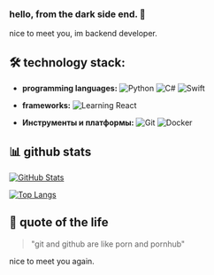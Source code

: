 ### hello, from the dark side end. 🌟

nice to meet you, im backend developer.

## 🛠️ technology stack:

- **programming languages:**
  ![Python](https://img.shields.io/badge/Python-3776AB?style=for-the-badge&logo=python&logoColor=white)
  ![C#]([https://img.shields.io/badge/JavaScript-F7DF1E?style=for-the-badge&logo=javascript&logoColor=black](https://img.shields.io/badge/C%23-239120?style=for-the-badge&logo=c-sharp&logoColor=white))
  ![Swift](https://img.shields.io/badge/Java-ED8B00?style=for-the-badge&logo=java&logoColor=white](https://img.shields.io/badge/Swift-FA7343?style=for-the-badge&logo=swift&logoColor=white))

- **frameworks:**
  ![Learning React](https://img.shields.io/badge/React-20232A?style=for-the-badge&logo=react&logoColor=61DAFB)

- **Инструменты и платформы:**
  ![Git](https://img.shields.io/badge/Git-F05032?style=for-the-badge&logo=git&logoColor=white)
  ![Docker](https://img.shields.io/badge/Docker-2CA5E0?style=for-the-badge&logo=docker&logoColor=white)

## 📊 github stats

[![GitHub Stats](https://github-readme-stats.vercel.app/api?username=w1tnessbtwwwww&show_icons=true&theme=radical)](https://github.com/ваш_юзернейм)

[![Top Langs](https://github-readme-stats.vercel.app/api/top-langs/?username=w1tnessbtwwwww&layout=compact&theme=radical)](https://github.com/ваш_юзернейм)

## 💬 quote of the life
> "git and github are like porn and pornhub"

nice to meet you again.

